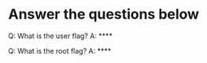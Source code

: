 # Answer the questions below

Q: What is the user flag?
A: ****

Q: What is the root flag?
A: ****


